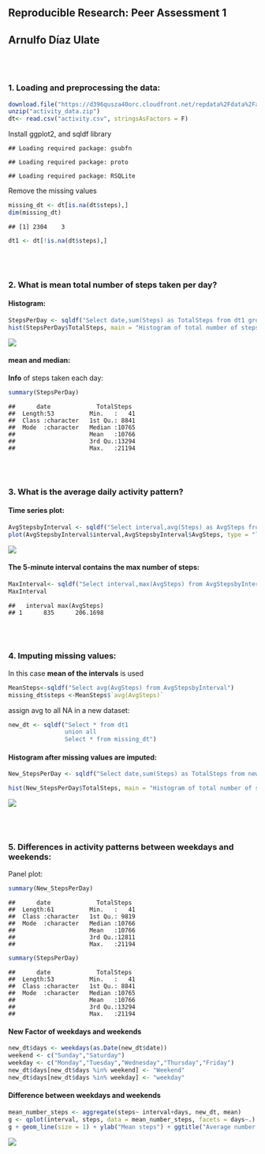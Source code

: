 
## Reproducible Research: Peer Assessment 1
## Arnulfo Díaz Ulate





<br><br>

### 1. Loading and preprocessing the data:

```r
download.file("https://d396qusza40orc.cloudfront.net/repdata%2Fdata%2Factivity.zip", "activity_data.zip")
unzip("activity_data.zip")
dt<- read.csv("activity.csv", stringsAsFactors = F)
```

Install ggplot2, and sqldf library 


```
## Loading required package: gsubfn
```

```
## Loading required package: proto
```

```
## Loading required package: RSQLite
```

Remove the missing values

```r
missing_dt <- dt[is.na(dt$steps),]
dim(missing_dt)
```

```
## [1] 2304    3
```

```r
dt1 <- dt[!is.na(dt$steps),]
```

<br><br>

### 2. What is mean total number of steps taken per day?

#### Histogram:

```r
StepsPerDay <- sqldf("Select date,sum(Steps) as TotalSteps from dt1 group by date")
hist(StepsPerDay$TotalSteps, main = "Histogram of total number of steps taken per day", xlab = "Total number of steps")
```

![](https://github.com/Adiazu/RepData_PeerAssessment1/blob/master/instructions_fig/Histogram%201.png)<!-- -->

#### mean and median:

**Info** of steps taken each day:

```r
summary(StepsPerDay)
```

```
##      date             TotalSteps   
##  Length:53          Min.   :   41  
##  Class :character   1st Qu.: 8841  
##  Mode  :character   Median :10765  
##                     Mean   :10766  
##                     3rd Qu.:13294  
##                     Max.   :21194
```
<br><br>

### 3. What is the average daily activity pattern?

#### Time series plot:

```r
AvgStepsbyInterval <- sqldf("Select interval,avg(Steps) as AvgSteps from dt1 group by interval")
plot(AvgStepsbyInterval$interval,AvgStepsbyInterval$AvgSteps, type = "l", main = "Time series plot of the \n average number of steps taken", xlab = "interval", ylab = "Mean steps")
```

![](https://github.com/Adiazu/RepData_PeerAssessment1/blob/master/instructions_fig/Time%20series.png)<!-- -->

#### The 5-minute interval contains the max number of steps:

```r
MaxInterval<- sqldf("Select interval,max(AvgSteps) from AvgStepsbyInterval")
MaxInterval
```

```
##   interval max(AvgSteps)
## 1      835      206.1698
```
<br><br>

### 4. Imputing missing values:

In this case **mean of the intervals** is used

```r
MeanSteps<-sqldf("Select avg(AvgSteps) from AvgStepsbyInterval")
missing_dt$steps <-MeanSteps$`avg(AvgSteps)`
```

assign avg to all NA in a new dataset:

```r
new_dt <- sqldf("Select * from dt1
                union all
                Select * from missing_dt")
```

#### Histogram after missing values are imputed:

```r
New_StepsPerDay <- sqldf("Select date,sum(Steps) as TotalSteps from new_dt group by date")

hist(New_StepsPerDay$TotalSteps, main = "Histogram of total number of steps taken per day", xlab = "Total number of steps")
```

![](https://github.com/Adiazu/RepData_PeerAssessment1/blob/master/instructions_fig/Histogram%202.png)<!-- -->

<br><br>

### 5. Differences in activity patterns between weekdays and weekends:

Panel plot:

```r
summary(New_StepsPerDay)
```

```
##      date             TotalSteps   
##  Length:61          Min.   :   41  
##  Class :character   1st Qu.: 9819  
##  Mode  :character   Median :10766  
##                     Mean   :10766  
##                     3rd Qu.:12811  
##                     Max.   :21194
```

```r
summary(StepsPerDay)
```

```
##      date             TotalSteps   
##  Length:53          Min.   :   41  
##  Class :character   1st Qu.: 8841  
##  Mode  :character   Median :10765  
##                     Mean   :10766  
##                     3rd Qu.:13294  
##                     Max.   :21194
```

#### New Factor of weekdays and weekends

```r
new_dt$days <- weekdays(as.Date(new_dt$date))
weekend <- c("Sunday","Saturday")
weekday <- c("Monday","Tuesday","Wednesday","Thursday","Friday")
new_dt$days[new_dt$days %in% weekend] <- "Weekend"
new_dt$days[new_dt$days %in% weekday] <- "weekday"
```

#### Difference between weekdays and weekends

```r
mean_number_steps <- aggregate(steps~ interval+days, new_dt, mean)
g <- qplot(interval, steps, data = mean_number_steps, facets = days~.)
g + geom_line(size = 1) + ylab("Mean steps") + ggtitle("Average number of steps taken, \n averaged across all weekday days or weekend days ")
```

![](https://github.com/Adiazu/RepData_PeerAssessment1/blob/master/instructions_fig/Weekdays%20and%20Weekends.png)<!-- -->

